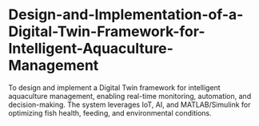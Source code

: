 # Design-and-Implementation-of-a-Digital-Twin-Framework-for-Intelligent-Aquaculture-Management
To design and implement a Digital Twin framework for intelligent aquaculture management, enabling real-time monitoring, automation, and decision-making. The system leverages IoT, AI, and MATLAB/Simulink for optimizing fish health, feeding, and environmental conditions.
